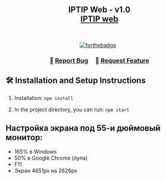 <h2 align="center">
  IPTIP Web - v1.0<br/>
  <a href="https://iptip.8xbyte.dev/" target="_blank">IPTIP web</a>
</h2>
<br/>

<center>

[![forthebadge](https://forthebadge.com/images/badges/made-with-typescript.svg)](https://forthebadge.com) &nbsp;

</center>

<h3 align="center">
    🔹
    <a href="https://github.com/oreg0na/oreg0na.Portfolio/issues">Report Bug</a> &nbsp; &nbsp;
    🔹
    <a href="https://github.com/oreg0na/oreg0na.Portfolio/issues">Request Feature</a>
</h3>

## 🛠 Installation and Setup Instructions

1. Installation: `npm install`

2. In the project directory, you can run: `npm start`

## Настройка экрана под 55-и дюймовый монитор:
- 165% в Windows
- 50% в Google Chrome (лупа)
- F11
- Экран 4651px на 2626px
